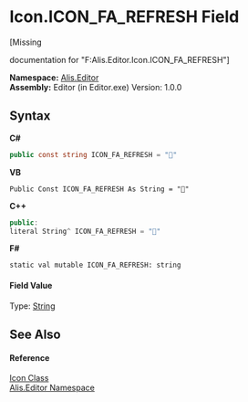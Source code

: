 # Icon.ICON_FA_REFRESH Field
 

\[Missing <summary> documentation for "F:Alis.Editor.Icon.ICON_FA_REFRESH"\]

**Namespace:**&nbsp;<a href="b150ade4-39de-a232-5f06-d3cdc1b2c538">Alis.Editor</a><br />**Assembly:**&nbsp;Editor (in Editor.exe) Version: 1.0.0

## Syntax

**C#**<br />
``` C#
public const string ICON_FA_REFRESH = ""
```

**VB**<br />
``` VB
Public Const ICON_FA_REFRESH As String = ""
```

**C++**<br />
``` C++
public:
literal String^ ICON_FA_REFRESH = ""
```

**F#**<br />
``` F#
static val mutable ICON_FA_REFRESH: string
```


#### Field Value
Type: <a href="https://docs.microsoft.com/dotnet/api/system.string" target="_blank">String</a>

## See Also


#### Reference
<a href="cc0f883c-67f8-f772-c6d7-a60b129f22a7">Icon Class</a><br /><a href="b150ade4-39de-a232-5f06-d3cdc1b2c538">Alis.Editor Namespace</a><br />